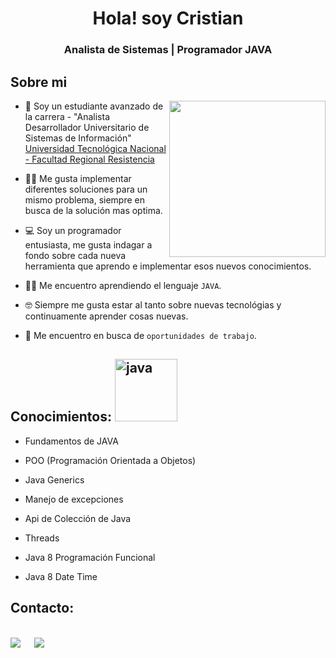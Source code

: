 <div  align="center">
<h1 align="center">Hola! soy Cristian</h1>
</div>

<h3 align="center">Analista de Sistemas | Programador JAVA</h3>

## Sobre mi

<picture> <img align="right" src="https://github.com/7oSkaaa/7oSkaaa/blob/main/Images/Right_Side.gif?raw=true" width = 250px></picture>

- :school: Soy un estudiante avanzado de la carrera - "Analista Desarrollador Universitario de Sistemas de Información" [Universidad Tecnológica Nacional - Facultad Regional Resistencia](https://www.frre.utn.edu.ar/academica)


- :technologist: Me gusta implementar diferentes soluciones para un mismo problema, siempre en busca de la solución mas optima.

- :computer: Soy un programador entusiasta, me gusta indagar a fondo sobre cada nueva herramienta que aprendo e implementar esos nuevos conocimientos.
  
- :student: Me encuentro aprendiendo el lenguaje `JAVA`.
  
- :nerd_face: Siempre me gusta estar al tanto sobre nuevas tecnológias y continuamente aprender cosas nuevas.
  
- :thinking: Me encuentro en busca de `oportunidades de trabajo`.


## Conocimientos: [<img src="https://cdn.iconscout.com/icon/free/png-128/java-2038875-1720088.png" alt="java" width="100">](https://docs.oracle.com/en/java/)

- Fundamentos de JAVA

- POO (Programación Orientada a Objetos)
  
- Java Generics
  
- Manejo de excepciones
  
- Api de Colección de Java
  
- Threads

-  Java  8 Programación Funcional

-  Java 8  Date Time


## Contacto:
<br>	
<a target="_blank" href="https://www.linkedin.com/in/cristian-alejandro-cristaldo/"><img src="https://img.shields.io/badge/-LinkedIn-0077B5?style=for-the-badge&logo=Linkedin&logoColor=white"></img></a>
&emsp;
<a target="_blank" href="crisstiann.c@gmail.com"
><img src="https://img.shields.io/badge/-Gmail-D14836?style=for-the-badge&logo=Gmail&logoColor=white"></img></a>
&emsp;
